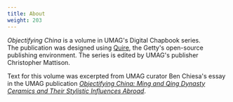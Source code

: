 ```yaml
---
title: About
weight: 203
---
```


*Objectifying China* is a volume in UMAG's Digital Chapbook series. <br> The publication was designed using [Quire](https://gettypubs.github.io/quire/), the Getty's open-source publishing environment. The series is edited by UMAG's publisher Christopher Mattison.  

Text for this volume was excerpted from UMAG curator Ben Chiesa's essay in the UMAG publication [*Objectifying China: Ming and Qing Dynasty Ceramics and Their Stylistic Influences Abroad*](https://hkupress.hku.hk/pro/1736.php).
